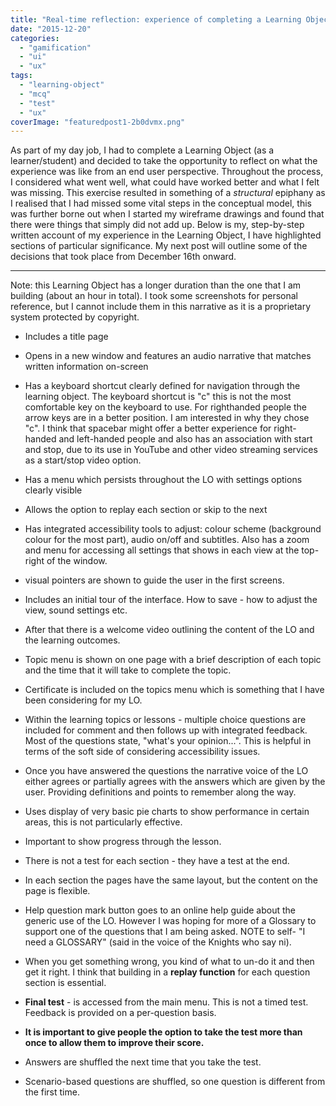```yaml
---
title: "Real-time reflection: experience of completing a Learning Object"
date: "2015-12-20"
categories: 
  - "gamification"
  - "ui"
  - "ux"
tags: 
  - "learning-object"
  - "mcq"
  - "test"
  - "ux"
coverImage: "featuredpost1-2b0dvmx.png"
---
```


As part of my day job, I had to complete a Learning Object (as a learner/student) and decided to take the opportunity to reflect on what the experience was like from an end user perspective. Throughout the process, I considered what went well, what could have worked better and what I felt was missing. This exercise resulted in something of a _structural_ epiphany as I realised that I had missed some vital steps in the conceptual model, this was further borne out when I started my wireframe drawings and found that there were things that simply did not add up. Below is my, step-by-step written account of my experience in the Learning Object, I have highlighted sections of particular significance. My next post will outline some of the decisions that took place from December 16th onward.

* * *

Note: this Learning Object has a longer duration than the one that I am building (about an hour in total). I took some screenshots for personal reference, but I cannot include them in this narrative as it is a proprietary system protected by copyright.

- Includes a title page
- Opens in a new window and features an audio narrative that matches written information on-screen
- Has a keyboard shortcut clearly defined for navigation through the learning object. The keyboard shortcut is "c" this is not the most comfortable key on the keyboard to use. For righthanded people the arrow keys are in a better position. I am interested in why they chose "c". I think that spacebar might offer a better experience for right-handed and left-handed people and also has an association with start and stop, due to its use in YouTube and other video streaming services as a start/stop video option.
- Has a menu which persists throughout the LO with settings options clearly visible
- Allows the option to replay each section or skip to the next
- Has integrated accessibility tools to adjust: colour scheme (background colour for the most part), audio on/off and subtitles. Also has a zoom and menu for accessing all settings that shows in each view at the top-right of the window.
- visual pointers are shown to guide the user in the first screens.
- Includes an initial tour of the interface. How to save - how to adjust the view, sound settings etc.
    
- After that there is a welcome video outlining the content of the LO and the learning outcomes.
    
- Topic menu is shown on one page with a brief description of each topic and the time that it will take to complete the topic.
    
- Certificate is included on the topics menu which is something that I have been considering for my LO.
    
- Within the learning topics or lessons - multiple choice questions are included for comment and then follows up with integrated feedback. Most of the questions state, "what's your opinion...". This is helpful in terms of the soft side of considering accessibility issues.
    
- Once you have answered the questions the narrative voice of the LO either agrees or partially agrees with the answers which are given by the user. Providing definitions and points to remember along the way.
    
- Uses display of very basic pie charts to show performance in certain areas, this is not particularly effective.
    
- Important to show progress through the lesson.
    
- There is not a test for each section - they have a test at the end.
    
- In each section the pages have the same layout, but the content on the page is flexible.
    
- Help question mark button goes to an online help guide about the generic use of the LO. However I was hoping for more of a Glossary to support one of the questions that I am being asked. NOTE to self- "I need a GLOSSARY" (said in the voice of the Knights who say ni).
    
- When you get something wrong, you kind of what to un-do it and then get it right. I think that building in a **replay function** for each question section is essential.
    
- **Final test** - is accessed from the main menu. This is not a timed test. Feedback is provided on a per-question basis.
    
- **It is important to give people the option to take the test more than once to allow them to improve their score.**
    
- Answers are shuffled the next time that you take the test.
    
- Scenario-based questions are shuffled, so one question is different from the first time.
